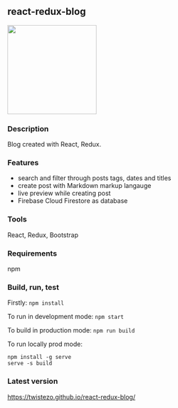 ## react-redux-blog

<img src="https://static.wixstatic.com/media/007afd_76d5aec5161c45d58b2858d9f15b76c8~mv2.jpeg" height="200">

### Description

Blog created with React, Redux.

### Features

- search and filter through posts tags, dates and titles
- create post with Markdown markup langauge
- live preview while creating post
- Firebase Cloud Firestore as database

### Tools

React, Redux, Bootstrap

### Requirements

npm

### Build, run, test

Firstly: `npm install`

To run in development mode: `npm start`

To build in production mode: `npm run build`

To run locally prod mode:

```
npm install -g serve
serve -s build

```

### Latest version

https://twistezo.github.io/react-redux-blog/

```

```

